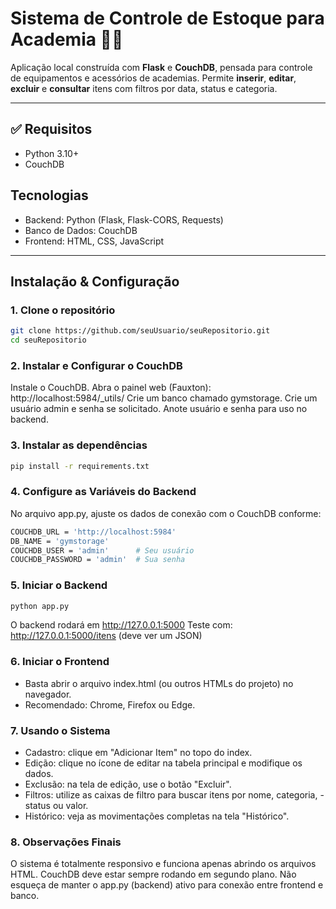 # Sistema de Controle de Estoque para Academia 🏋️‍♂️

Aplicação local construída com **Flask** e **CouchDB**, pensada para controle de equipamentos e acessórios de academias. Permite **inserir**, **editar**, **excluir** e **consultar** itens com filtros por data, status e categoria.

---
## ✅ Requisitos

- Python 3.10+
- CouchDB

## Tecnologias

- Backend: Python (Flask, Flask-CORS, Requests)
- Banco de Dados: CouchDB
- Frontend: HTML, CSS, JavaScript

---

## Instalação & Configuração

### 1. Clone o repositório
```bash
git clone https://github.com/seuUsuario/seuRepositorio.git
cd seuRepositorio
```

### 2.  Instalar e Configurar o CouchDB
Instale o CouchDB.
Abra o painel web (Fauxton): http://localhost:5984/_utils/
Crie um banco chamado gymstorage.
Crie um usuário admin e senha se solicitado.
Anote usuário e senha para uso no backend.

### 3. Instalar as dependências
```bash
pip install -r requirements.txt
```

### 4. Configure as Variáveis do Backend
No arquivo app.py, ajuste os dados de conexão com o CouchDB conforme:

```bash
COUCHDB_URL = 'http://localhost:5984'
DB_NAME = 'gymstorage'
COUCHDB_USER = 'admin'      # Seu usuário
COUCHDB_PASSWORD = 'admin'  # Sua senha
```

### 5. Iniciar o Backend
```bash
python app.py
```
O backend rodará em http://127.0.0.1:5000
Teste com: http://127.0.0.1:5000/itens (deve ver um JSON)

### 6. Iniciar o Frontend
- Basta abrir o arquivo index.html (ou outros HTMLs do projeto) no navegador.
- Recomendado: Chrome, Firefox ou Edge.

### 7. Usando o Sistema
- Cadastro: clique em "Adicionar Item" no topo do index.
- Edição: clique no ícone de editar na tabela principal e modifique os dados.
- Exclusão: na tela de edição, use o botão "Excluir".
- Filtros: utilize as caixas de filtro para buscar itens por nome,  categoria, -status ou valor.
- Histórico: veja as movimentações completas na tela "Histórico".

### 8. Observações Finais
O sistema é totalmente responsivo e funciona apenas abrindo os arquivos HTML.
CouchDB deve estar sempre rodando em segundo plano.
Não esqueça de manter o app.py (backend) ativo para conexão entre frontend e banco.